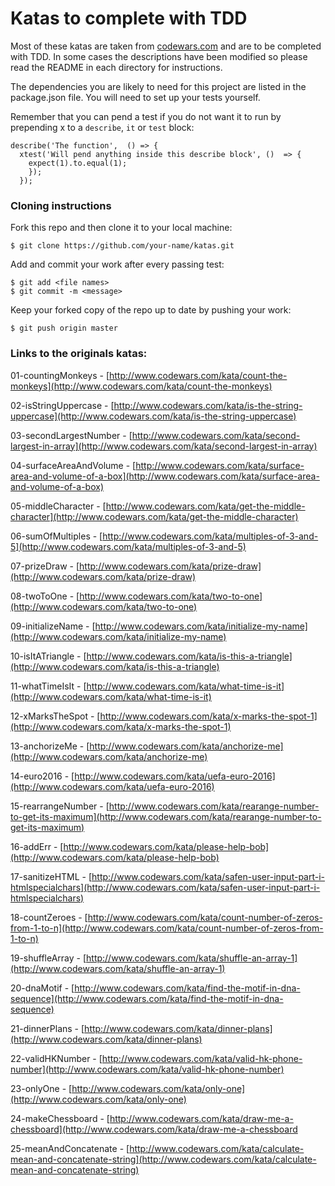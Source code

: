 # Katas to complete with TDD

Most of these katas are taken from [codewars.com](codewars.com) and are to be completed with TDD. In some cases the descriptions have been modified so please read the README in each directory for instructions.

The dependencies you are likely to need for this project are listed in the package.json file. You will need to set up your tests yourself.

Remember that you can pend a test if you do not want it to run by prepending x to a `describe`, `it` or `test` block:

```
describe('The function',  () => {
  xtest('Will pend anything inside this describe block', ()  => {
    expect(1).to.equal(1);
    });
  });
```

### Cloning instructions

Fork this repo and then clone it to your local machine:

```
$ git clone https://github.com/your-name/katas.git
```

Add and commit your work after every passing test:

```
$ git add <file names>
$ git commit -m <message>
```

Keep your forked copy of the repo up to date by pushing your work:

```
$ git push origin master
```

### Links to the originals katas:

01-countingMonkeys - [http://www.codewars.com/kata/count-the-monkeys](http://www.codewars.com/kata/count-the-monkeys)

02-isStringUppercase - [http://www.codewars.com/kata/is-the-string-uppercase](http://www.codewars.com/kata/is-the-string-uppercase)

03-secondLargestNumber - [http://www.codewars.com/kata/second-largest-in-array](http://www.codewars.com/kata/second-largest-in-array)

04-surfaceAreaAndVolume - [http://www.codewars.com/kata/surface-area-and-volume-of-a-box](http://www.codewars.com/kata/surface-area-and-volume-of-a-box)

05-middleCharacter - [http://www.codewars.com/kata/get-the-middle-character](http://www.codewars.com/kata/get-the-middle-character)

06-sumOfMultiples - [http://www.codewars.com/kata/multiples-of-3-and-5](http://www.codewars.com/kata/multiples-of-3-and-5)

07-prizeDraw - [http://www.codewars.com/kata/prize-draw](http://www.codewars.com/kata/prize-draw)

08-twoToOne - [http://www.codewars.com/kata/two-to-one](http://www.codewars.com/kata/two-to-one)

09-initializeName - [http://www.codewars.com/kata/initialize-my-name](http://www.codewars.com/kata/initialize-my-name)

10-isItATriangle - [http://www.codewars.com/kata/is-this-a-triangle](http://www.codewars.com/kata/is-this-a-triangle)

11-whatTimeIsIt - [http://www.codewars.com/kata/what-time-is-it](http://www.codewars.com/kata/what-time-is-it)

12-xMarksTheSpot - [http://www.codewars.com/kata/x-marks-the-spot-1](http://www.codewars.com/kata/x-marks-the-spot-1)

13-anchorizeMe - [http://www.codewars.com/kata/anchorize-me](http://www.codewars.com/kata/anchorize-me)

14-euro2016 - [http://www.codewars.com/kata/uefa-euro-2016](http://www.codewars.com/kata/uefa-euro-2016)

15-rearrangeNumber - [http://www.codewars.com/kata/rearange-number-to-get-its-maximum](http://www.codewars.com/kata/rearange-number-to-get-its-maximum)

16-addErr - [http://www.codewars.com/kata/please-help-bob](http://www.codewars.com/kata/please-help-bob)

17-sanitizeHTML - [http://www.codewars.com/kata/safen-user-input-part-i-htmlspecialchars](http://www.codewars.com/kata/safen-user-input-part-i-htmlspecialchars)

18-countZeroes - [http://www.codewars.com/kata/count-number-of-zeros-from-1-to-n](http://www.codewars.com/kata/count-number-of-zeros-from-1-to-n)

19-shuffleArray - [http://www.codewars.com/kata/shuffle-an-array-1](http://www.codewars.com/kata/shuffle-an-array-1)

20-dnaMotif - [http://www.codewars.com/kata/find-the-motif-in-dna-sequence](http://www.codewars.com/kata/find-the-motif-in-dna-sequence)

21-dinnerPlans - [http://www.codewars.com/kata/dinner-plans](http://www.codewars.com/kata/dinner-plans)

22-validHKNumber - [http://www.codewars.com/kata/valid-hk-phone-number](http://www.codewars.com/kata/valid-hk-phone-number)

23-onlyOne - [http://www.codewars.com/kata/only-one](http://www.codewars.com/kata/only-one)

24-makeChessboard - [http://www.codewars.com/kata/draw-me-a-chessboard](http://www.codewars.com/kata/draw-me-a-chessboard

25-meanAndConcatenate - [http://www.codewars.com/kata/calculate-mean-and-concatenate-string](http://www.codewars.com/kata/calculate-mean-and-concatenate-string)
